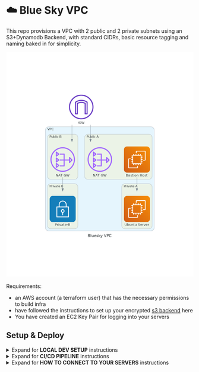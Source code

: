 # :cloud: Blue Sky VPC

This repo provisions a VPC with 2 public and 2 private subnets using an S3+Dynamodb Backend, with standard CIDRs, basic resource tagging and naming baked in for simplicity.

![diagram of vpc](./diagrams/bluesky_vpc.png)

Requirements:

- an AWS account (a terraform user) that has the necessary permissions to build infra
- have followed the instructions to set up your encrypted [s3 backend](https://developer.hashicorp.com/terraform/language/settings/backends/s3) here
- You have created an EC2 Key Pair for logging into your servers

## Setup & Deploy

<details>
  <summary>Expand for <b>LOCAL DEV SETUP</b> instructions </summary>

:warning: All command are run from the project root directory.

### After cloning this repo:

- use `.env.example` template to create `.env` file
- modify `.env` file with terraform user's credentials and other variables as needed
- `make tf:init`
  :point_up: if having trouble with creds, try clearing everything with `unset AWS_ACCESS_KEY_ID AWS_SECRET_ACCESS_KEY AWS_SESSION_TOKEN AWS_SECURITY_TOKEN` and re-check you have right key names and values before continuing with debugging the issue.

### Preparing to deploy:

- `make tf.validate`
- `make tf.format`
- `make tf.plan`

### Deployment

- `make tf.apply`

### Tear Down

- `make tf.destroy`

</details>

<details>
  <summary>Expand for <b>CI/CD PIPELINE</b> instructions </summary>

(TODO...)

</details>

<details>
  <summary>Expand for <b>HOW TO CONNECT TO YOUR SERVERS</b> instructions </summary>

1. For greatest ease of use:

   - make sure your keypair file is locked down (`chmod 400`)
   - make sure your keypair is available in the folder that you will be in when you attempt ssh.

1. **You need to copy across your key file to your bastion host BEFORE you get into the machine.**
   If you look at the format of the command, it has the same form as the ssh command, in that it requests access into the machine. Requesting access into the machine _when you've already ssh'ed into it_ doesn't make sense, so do this before ssh'ing in:

   - `scp -i <keypair.pem> <keypair.pem> ec2-user@ec2-x-x-x.compute-1.amazonaws.com:~/`

   (:point_up: This deposits your key file into your root directory, for example. You can get the exact hostname for your ec2 instance from your aws mgt console > **EC2 > Instances > (select instance) > Connect** and then go the **ssh tab** in that UX).

1. **Now** you can ssh in to your bastion host, eg:

   - `ssh -i <keypair.pem> ec2-user@ec2-x-x-x.compute-1.amazonaws.com`

1. You can ssh into your private server from your bastion host now, following a similar process, since your keyfile is now on your bastion host: `ssh -i <keypair.pem> ubuntu@x.x.x.x` (again: get your exact hostname from the mgt console).

Once you're sure everything works, you should add your key to your keyring and place it somewhere intelligent so that you can just ssh without specifying it each time or having to make sure you're in a specific directory.

</details>
